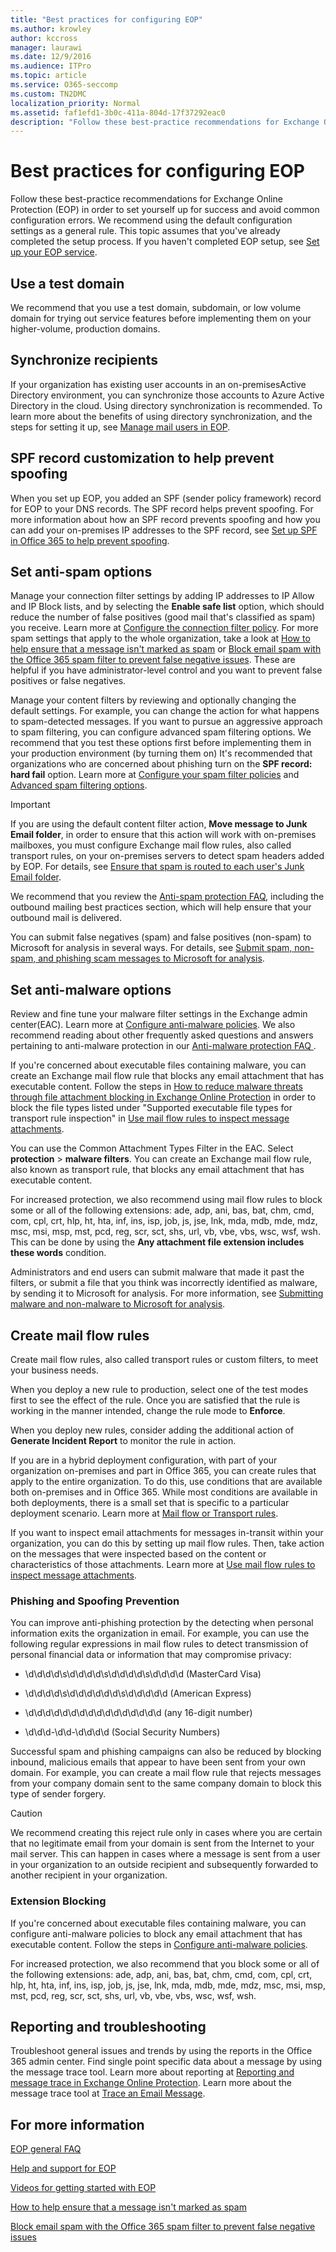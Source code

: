 ```yaml
---
title: "Best practices for configuring EOP"
ms.author: krowley
author: kccross
manager: laurawi
ms.date: 12/9/2016
ms.audience: ITPro
ms.topic: article
ms.service: O365-seccomp
ms.custom: TN2DMC
localization_priority: Normal
ms.assetid: faf1efd1-3b0c-411a-804d-17f37292eac0
description: "Follow these best-practice recommendations for Exchange Online Protection (EOP) in order to set yourself up for success and avoid common configuration errors."
---
```


# Best practices for configuring EOP
  
Follow these best-practice recommendations for Exchange Online Protection (EOP) in order to set yourself up for success and avoid common configuration errors. We recommend using the default configuration settings as a general rule. This topic assumes that you've already completed the setup process. If you haven't completed EOP setup, see [Set up your EOP service](set-up-your-eop-service.md).
  
## Use a test domain

We recommend that you use a test domain, subdomain, or low volume domain for trying out service features before implementing them on your higher-volume, production domains.
  
## Synchronize recipients

If your organization has existing user accounts in an on-premisesActive Directory environment, you can synchronize those accounts to Azure Active Directory in the cloud. Using directory synchronization is recommended. To learn more about the benefits of using directory synchronization, and the steps for setting it up, see [Manage mail users in EOP](manage-mail-users-in-eop.md).
  
## SPF record customization to help prevent spoofing

When you set up EOP, you added an SPF (sender policy framework) record for EOP to your DNS records. The SPF record helps prevent spoofing. For more information about how an SPF record prevents spoofing and how you can add your on-premises IP addresses to the SPF record, see [Set up SPF in Office 365 to help prevent spoofing](../set-up-spf-in-office-365-to-help-prevent-spoofing.md). 
  
## Set anti-spam options

Manage your connection filter settings by adding IP addresses to IP Allow and IP Block lists, and by selecting the **Enable safe list** option, which should reduce the number of false positives (good mail that's classified as spam) you receive. Learn more at [Configure the connection filter policy](../configure-the-connection-filter-policy.md). For more spam settings that apply to the whole organization, take a look at [How to help ensure that a message isn't marked as spam](https://go.microsoft.com/fwlink/p/?LinkId=534224) or [Block email spam with the Office 365 spam filter to prevent false negative issues](https://go.microsoft.com/fwlink/p/?LinkId=534225). These are helpful if you have administrator-level control and you want to prevent false positives or false negatives.
  
Manage your content filters by reviewing and optionally changing the default settings. For example, you can change the action for what happens to spam-detected messages. If you want to pursue an aggressive approach to spam filtering, you can configure advanced spam filtering  options. We recommend that you test these options first before implementing them in your production environment (by turning them on) It's recommended that organizations who are concerned about phishing turn on the **SPF record: hard fail** option. Learn more at [Configure your spam filter policies](../configure-your-spam-filter-policies.md) and [Advanced spam filtering  options](../advanced-spam-filtering-asf-options.md).
  
> [!IMPORTANT]
> If you are using the default content filter action, **Move message to Junk Email folder**, in order to ensure that this action will work with on-premises mailboxes, you must configure Exchange mail flow rules, also called transport rules, on your on-premises servers to detect spam headers added by EOP. For details, see [Ensure that spam is routed to each user's Junk Email folder](../ensure-that-spam-is-routed-to-each-user-s-junk-email-folder.md). 
  
We recommend that you review the [Anti-spam protection FAQ](../anti-spam-protection-faq.md), including the outbound mailing best practices section, which will help ensure that your outbound mail is delivered.
  
You can submit false negatives (spam) and false positives (non-spam) to Microsoft for analysis in several ways. For details, see [Submit spam, non-spam, and phishing scam messages to Microsoft for analysis](../submit-spam-non-spam-and-phishing-scam-messages-to-microsoft-for-analysis.md).
  
## Set anti-malware options

Review and fine tune your malware filter settings in the Exchange admin center(EAC). Learn more at [Configure anti-malware policies](../configure-anti-malware-policies.md). We also recommend reading about other frequently asked questions and answers pertaining to anti-malware protection in our [Anti-malware protection FAQ ](../anti-malware-protection-faq-eop.md).
  
If you're concerned about executable files containing malware, you can create an Exchange mail flow rule that blocks any email attachment that has executable content. Follow the steps in [How to reduce malware threats through file attachment blocking in Exchange Online Protection](https://support.microsoft.com/kb/2959596) in order to block the file types listed under "Supported executable file types for transport rule inspection" in [Use mail flow rules to inspect message attachments](http://technet.microsoft.com/library/874d1c78-a8ec-4938-b388-d3208c2fa971.aspx).
  
You can use the Common Attachment Types Filter in the EAC. Select **protection** \> **malware filters**. You can create an Exchange mail flow rule, also known as transport rule, that blocks any email attachment that has executable content. 
  
For increased protection, we also recommend using mail flow rules to block some or all of the following extensions: ade, adp, ani, bas, bat, chm, cmd, com, cpl, crt, hlp, ht, hta, inf, ins, isp, job, js, jse, lnk, mda, mdb, mde, mdz, msc, msi, msp, mst, pcd, reg, scr, sct, shs, url, vb, vbe, vbs, wsc, wsf, wsh. This can be done by using the **Any attachment file extension includes these words** condition. 
  
Administrators and end users can submit malware that made it past the filters, or submit a file that you think was incorrectly identified as malware, by sending it to Microsoft for analysis. For more information, see [Submitting malware and non-malware to Microsoft for analysis](../submitting-malware-and-non-malware-to-microsoft-for-analysis.md).
  
## Create mail flow rules

Create mail flow rules, also called transport rules or custom filters, to meet your business needs.
  
When you deploy a new rule to production, select one of the test modes first to see the effect of the rule. Once you are satisfied that the rule is working in the manner intended, change the rule mode to **Enforce**.
  
When you deploy new rules, consider adding the additional action of **Generate Incident Report** to monitor the rule in action. 
  
If you are in a hybrid deployment configuration, with part of your organization on-premises and part in Office 365, you can create rules that apply to the entire organization. To do this, use conditions that are available both on-premises and in Office 365. While most conditions are available in both deployments, there is a small set that is specific to a particular deployment scenario. Learn more at [Mail flow or Transport rules](http://technet.microsoft.com/library/743bd525-0ca2-426d-b76c-b4a052bc8886.aspx).
  
If you want to inspect email attachments for messages in-transit within your organization, you can do this by setting up mail flow rules. Then, take action on the messages that were inspected based on the content or characteristics of those attachments. Learn more at [Use mail flow rules to inspect message attachments](http://technet.microsoft.com/library/874d1c78-a8ec-4938-b388-d3208c2fa971.aspx).
  
### Phishing and Spoofing Prevention

You can improve anti-phishing protection by the detecting when personal information exits the organization in email. For example, you can use the following regular expressions in mail flow rules to detect transmission of personal financial data or information that may compromise privacy:
  
- \d\d\d\d\s\d\d\d\d\s\d\d\d\d\s\d\d\d\d (MasterCard Visa)
    
- \d\d\d\d\s\d\d\d\d\d\d\s\d\d\d\d\d (American Express)
    
- \d\d\d\d\d\d\d\d\d\d\d\d\d\d\d\d (any 16-digit number)
    
- \d\d\d\-\d\d\-\d\d\d\d (Social Security Numbers)
    
Successful spam and phishing campaigns can also be reduced by blocking inbound, malicious emails that appear to have been sent from your own domain. For example, you can create a mail flow rule that rejects messages from your company domain sent to the same company domain to block this type of sender forgery.
  
> [!CAUTION]
> We recommend creating this reject rule only in cases where you are certain that no legitimate email from your domain is sent from the Internet to your mail server. This can happen in cases where a message is sent from a user in your organization to an outside recipient and subsequently forwarded to another recipient in your organization. 
  
### Extension Blocking

If you're concerned about executable files containing malware, you can configure anti-malware policies to block any email attachment that has executable content. Follow the steps in [Configure anti-malware policies](../configure-anti-malware-policies.md).
  
For increased protection, we also recommend that you block some or all of the following extensions: ade, adp, ani, bas, bat, chm, cmd, com, cpl, crt, hlp, ht, hta, inf, ins, isp, job, js, jse, lnk, mda, mdb, mde, mdz, msc, msi, msp, mst, pcd, reg, scr, sct, shs, url, vb, vbe, vbs, wsc, wsf, wsh.
  
## Reporting and troubleshooting

Troubleshoot general issues and trends by using the reports in the Office 365 admin center. Find single point specific data about a message by using the message trace tool. Learn more about reporting at [Reporting and message trace in Exchange Online Protection](reporting-and-message-trace-in-exchange-online-protection.md). Learn more about the message trace tool at [Trace an Email Message](http://technet.microsoft.com/library/0c83cde6-5b09-4106-8587-c200cdc59094.aspx).
  
## For more information

[EOP general FAQ](eop-general-faq.md)
  
[Help and support for EOP](help-and-support-for-eop.md)
  
[Videos for getting started with EOP](videos-for-getting-started-with-eop.md)
  
[How to help ensure that a message isn't marked as spam](https://go.microsoft.com/fwlink/p/?LinkId=534224)
  
[Block email spam with the Office 365 spam filter to prevent false negative issues](https://go.microsoft.com/fwlink/p/?LinkId=534225)
  

